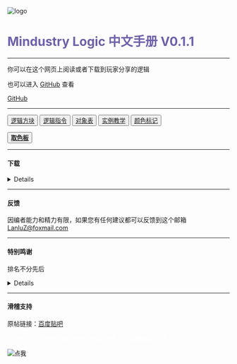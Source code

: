 <head>
    <link rel="stylesheet" href="https://cdn.staticfile.org/twitter-bootstrap/4.4.1/css/bootstrap.min.css">
    <link rel="stylesheet" href="https://cdn.staticfile.org/font-awesome/5.12.1/css/all.min.css">
    <link rel="stylesheet" href="style.css">
    <link rel="stylesheet" href="https://cdn.jsdelivr.net/npm/aplayer@1.10.1/dist/APlayer.min.css">
    <script src="./js/color.js" type="text/javascript"></script>
    <script src="./js/details.js" type="text/javascript"></script>
    <link rel="shortcut icon" href="http://www.runoob.com/images/tryitimg.gif" type="image/x-icon">
    <title>Mindustry中文逻辑手册</title>
    <link rel="stylesheet" href="css/style.css">
    <link rel="stylesheet" type="text/css" href="css/bootstrap-grid.min.css" />
    <!--CSS RESET-->
    <link href="./css/nicebord.css" rel="stylesheet" type="text/css" />
    <style type="text/css">
      body {
        width: 100%;
      }
      .row,
      .row a {
        text-align: center;
        color: #d5d6e2;
        text-decoration: none;
      }
      .aimg {
        margin: 10px auto;
      }
    </style>
</head>


![logo](https://cdn.jsdelivr.net/gh/LanluZ/Mindustry-guide/img/Mindustry-logo.png)

<h1><font color="#6f60aa"><b>Mindustry Logic 中文手册 V0.1.1</b></font></h1>

---

<p>你可以在这个网页上阅读或者下载到玩家分享的逻辑</p>

也可以进入 [GitHub](https://github.com/LanluZ/Mindustry-guide) 查看


<a href="https://github.com/LanluZ/Mindustry-guide" target="_blank" class="btn btn-secondary col-lg-4">GitHub</a>

---

<div>
    <button class="btn btn-warning" onclick="details(0)"><a href='#' class='nice'>逻辑方块</a></button>
    <button class="btn btn-warning" onclick="details(1)"><a href='#' class='nice'>逻辑指令</a></button>
    <button class="btn btn-warning" onclick="details(2)"><a href='#' class='nice'>对象表</a></button>
    <button class="btn btn-warning" onclick="details(3)"><a href='#' class='nice'>实例教学</a></button>
    <button class="btn btn-warning" onclick="details(4)"><a href='#' class='nice'>颜色标记</a></button>
</div>
<p></p>
<div>
    <button id="button-palette" class="btn btn-info"><b><a href='#' class='nice'>取色板</a></b></button>
</div>


<!--调色板页面弹出-->
<div id="aplayer" class="aplayer" data-order="random" data-id="20173709" data-server="netease" data-type="playlist" data-fixed="true" data-autoplay="true" data-volume="0.8"></div>
<!-- aplayer -->
<script src="https://cdn.staticfile.org/jquery/3.2.1/jquery.min.js"></script>
<script src="https://cdn.jsdelivr.net/gh/kaygb/kaygb@master/layer/layer.js"></script>
<script>
    $('#button-palette').on('click', function() {
        layer.open({
            type: 2,
            title: '调色板',
            shadeClose: true,
            shade: false,
            maxmin: true, //开启最大化最小化按钮
            area: ['80%', '100%'],
            content: './color.html'
        });
    });
</script>

<p></p>

<div id="guideOutPut"></div>


<script src="./js/color.js" type="text/javascript"></script>
<script src="./js/details.js" type="text/javascript"></script>
<script src="./js/color-disc.min.js"></script>
<script src="./js/script.js"></script>

<!--回到顶部-->
<a href="#" class="scroll-to-top"></a>
<script src="js/jquery.min.js"></script>
<script src="js/index.js"></script>

<!--边框插件-->
<script src="js/jquery-1.11.0.min.js" type="text/javascript"></script>
<script src="js/nicebord.js"></script>
<script>
$(document).ready(function(){
    $('#first').nicebord({
    color: '#000',
    orientation: 'ackw',
    size:5,
    speed:200,
    direction:true,
    center:true
    });
    $('.nice').nicebord({
    color: '#000',
    orientation: 'ackw',
    size:3,
    pos:'top,bottom',
    speed:500
    });
    $('.aimg').nicebord({
    color: '#000',
    orientation: 'ckw',
    size:5,
    speed:200,
    direction:false,
    fix:true,
    center:true
    });
});
</script>

---

#### 下载

<details>
<p></p>
<b>华漾Emoji</b>
<ol>
<li><a href="https://github.com/LanluZ/Mindustry-guide/blob/main/Player-Share/%E5%8D%8E%E6%BC%BEEmoji/%E7%82%B9%E9%98%B5%E7%A5%9E%E9%A3%8E%E8%BD%B0%E7%82%B8%E6%9C%BA_Emoji%E6%94%B9.msch">点阵神风轰炸机_Emoji改</a></li>
</ol>

</details>

---

#### 反馈

因编者能力和精力有限，如果您有任何建议都可以反馈到这个邮箱
LanluZ@foxmail.com

---

#### 特别鸣谢

排名不分先后

<details>

    华漾emoji
    灵蓝♥ 
    MI2 


</details>

---

#### 滑稽支持

原帖链接：[百度贴吧](https://tieba.baidu.com/p/7296831967)

<font color="white">ps. 有一个古老的传说，发的滑稽足够多了，涩图就会出现</font>

<div>
    <form action="javascript:out()" method="post">
    <input
        type="image"
        src="https://tb2.bdstatic.com/tb/editor/images/face/i_f25.png?t=20140803"
        alt="点我"
    />
    </form>
</div>

<div id="BackgroundArea">

<div id="emojiOutPut"></div>

</div>